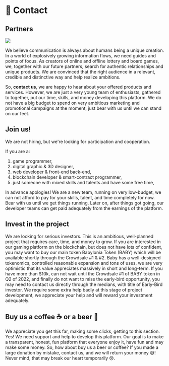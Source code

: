 
# 🤝 Contact

## Partners

![](.gitbook/assets/support-partner\_001.png)

We believe communication is always about humans being a unique creation. In a world of explosively growing information flows, we need guides and points of focus. As creators of online and offline lottery and board games, we, together with our future partners, search for authentic relationships and unique products. We are convinced that the right audience in a relevant, credible and distinctive way and help realize ambitions.&#x20;

So, **contact us**, we are happy to hear about your offered products and services. However, we are just a very young team of enthusiasts, gathered to together, put our time, skills, and money developing this platform. We do not have a big budget to spend on very ambitious marketing and promotional campaigns at the moment, just bear with us until we can stand on our feet.

## Join us!&#x20;

We are not hiring, but we're looking for participation and cooperation.&#x20;

If you are a:

1. game programmer,&#x20;
2. digital graphic & 3D designer,&#x20;
3. web developer & front-end back-end,&#x20;
4. blockchain developer & smart-contract programmer,&#x20;
5. just someone with mixed skills and talents and have some free time,

In advance apologies! We are a new team, running on very low-budget, we can not afford to pay for your skills, talent, and time completely for now. Bear with us until we get things running. Later on, after things got going, our developer teams can get paid adequately from the earnings of the platform.

## Invest in the project&#x20;

We are looking for serious investors. This is an ambitious, well-planned project that requires care, time, and money to grow. If you are interested in our gaming platform on the blockchain, but does not have lots of confident, you may want to buy our main token Babylonia Token (BABY) which will be available shortly through the Crowdsale #1 & #2. Baby has a well-designed tokenomics, controlled reasonable expansion and tons of uses, we are very optimistic that its value appreciates massively in short and long-term. If you have more than $10k, can not wait until the Crowdsale #1 of BABY token in Q2 of 2022, and finally do not want to miss the early-bird opportunity, you may need to contact us directly through the medians, with title of Early-Bird investor. We require some extra help badly at this stage of project development, we appreciate your help and will reward your investment adequately.&#x20;

## Buy us a coffee ☕ or a beer 🍺&#x20;

We appreciate you get this far, making some clicks, getting to this section. Yes! We need support and help to develop this platform. Our goal is to make a transparent, honest, fun platform that everyone enjoy it, have fun and may make some money. So, how about buy us a beer or coffee? If you made a large donation by mistake, contact us, and we will return your money 😅! Never mind, that may break our heart temporarily 😢.
